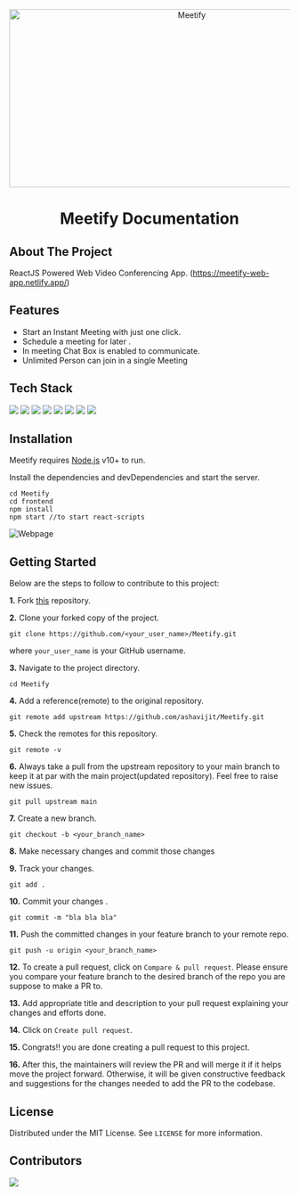 <div align="center">
<img src="https://socialify.git.ci/ashavijit/Meetify/image?font=Raleway&forks=1&issues=1&language=1&name=1&owner=1&pattern=Charlie%20Brown&pulls=1&stargazers=1&theme=Dark" alt="Meetify" width="640" height="320" />
</div>
<p align="center">
  <h1 align="center">Meetify Documentation</h1>
</p>

## About The Project

ReactJS Powered Web Video Conferencing App. (https://meetify-web-app.netlify.app/)

## Features

- Start an Instant Meeting with just one click.
- Schedule a meeting for later .
- In meeting Chat Box is enabled to communicate.
- Unlimited Person can join in a single Meeting


## Tech Stack

![](https://img.shields.io/badge/React-20232A?style=for-the-badge&logo=react&logoColor=61DAFB)
![](https://img.shields.io/badge/Socket.io-010101?&style=for-the-badge&logo=Socket.io&logoColor=white)
![](https://img.shields.io/badge/Tailwind_CSS-38B2AC?style=for-the-badge&logo=tailwind-css&logoColor=white)
![](https://img.shields.io/badge/Bootstrap-563D7C?style=for-the-badge&logo=bootstrap&logoColor=white)
![](https://img.shields.io/badge/Node.js-339933?style=for-the-badge&logo=nodedotjs&logoColor=white)
![](https://img.shields.io/badge/Express.js-000000?style=for-the-badge&logo=express&logoColor=white)
![](https://img.shields.io/badge/Gulp-CF4647?style=for-the-badge&logo=gulp&logoColor=white)
![](https://img.shields.io/badge/jQuery-0769AD?style=for-the-badge&logo=jquery&logoColor=white)

## Installation

Meetify requires [Node.js](https://nodejs.org/) v10+ to run.

Install the dependencies and devDependencies and start the server.

```
cd Meetify
cd frontend
npm install
npm start //to start react-scripts

```
![Webpage](https://user-images.githubusercontent.com/84511419/194266338-6288daa8-9880-4d1e-8058-79ab1d2a1eb9.png)


## Getting Started

Below are the steps to follow to contribute to this project:

**1.** Fork [this](https://github.com/ashavijit/Meetify) repository.

**2.** Clone your forked copy of the project.

```
git clone https://github.com/<your_user_name>/Meetify.git
```

where `your_user_name` is your GitHub username.

**3.** Navigate to the project directory.

```
cd Meetify
```

**4.** Add a reference(remote) to the original repository.

```
git remote add upstream https://github.com/ashavijit/Meetify.git
```

**5.** Check the remotes for this repository.

```
git remote -v
```

**6.** Always take a pull from the upstream repository to your main branch to keep it at par with the main project(updated repository). Feel free to raise new issues.

```
git pull upstream main
```

**7.** Create a new branch.

```
git checkout -b <your_branch_name>
```

**8.** Make necessary changes and commit those changes

**9.** Track your changes.

```
git add .
```

**10.** Commit your changes .

```
git commit -m "bla bla bla"
```

**11.** Push the committed changes in your feature branch to your remote repo.

```
git push -u origin <your_branch_name>
```

**12.** To create a pull request, click on `Compare & pull request`. Please ensure you compare your feature branch to the desired branch of the repo you are suppose to make a PR to.

**13.** Add appropriate title and description to your pull request explaining your changes and efforts done.

**14.** Click on `Create pull request`.

**15.** Congrats!! you are done creating a pull request to this project. 

**16.**  After this, the maintainers will review the PR and will merge it if it helps move the project forward. Otherwise, it will be given constructive feedback and suggestions for the changes needed to add the PR to the codebase. 

## License

Distributed under the MIT License. See `LICENSE` for more information.
## Contributors

<a href="https://github.com/ashavijit/Meetify/graphs/contributors">
  <img src="https://contrib.rocks/image?repo=ashavijit/Meetify" />
</a>
